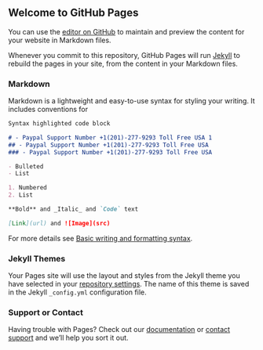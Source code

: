 ## Welcome to GitHub Pages

You can use the [editor on GitHub](https://github.com/rosevega573tt/Paypal-Support-Number-1-201--277-9293-Toll-Free-USA/edit/gh-pages/index.md) to maintain and preview the content for your website in Markdown files.

Whenever you commit to this repository, GitHub Pages will run [Jekyll](https://jekyllrb.com/) to rebuild the pages in your site, from the content in your Markdown files.

### Markdown

Markdown is a lightweight and easy-to-use syntax for styling your writing. It includes conventions for

```markdown
Syntax highlighted code block

# - Paypal Support Number +1(201)-277-9293 Toll Free USA 1
## - Paypal Support Number +1(201)-277-9293 Toll Free USA
### - Paypal Support Number +1(201)-277-9293 Toll Free USA

- Bulleted
- List

1. Numbered
2. List

**Bold** and _Italic_ and `Code` text

[Link](url) and ![Image](src)
```

For more details see [Basic writing and formatting syntax](https://docs.github.com/en/github/writing-on-github/getting-started-with-writing-and-formatting-on-github/basic-writing-and-formatting-syntax).

### Jekyll Themes

Your Pages site will use the layout and styles from the Jekyll theme you have selected in your [repository settings](https://github.com/rosevega573tt/Paypal-Support-Number-1-201--277-9293-Toll-Free-USA/settings/pages). The name of this theme is saved in the Jekyll `_config.yml` configuration file.

### Support or Contact

Having trouble with Pages? Check out our [documentation](https://docs.github.com/categories/github-pages-basics/) or [contact support](https://support.github.com/contact) and we’ll help you sort it out.
